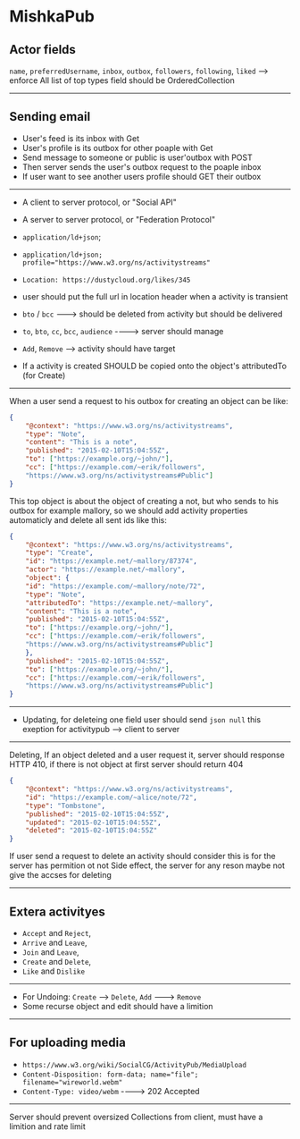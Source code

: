 # MishkaPub

## Actor fields

`name`, `preferredUsername`, `inbox`, `outbox`, `followers`, `following`, `liked` --> enforce
All list of top types field should be OrderedCollection

--------------------------------------------------------------------
## Sending email

- User's feed is its inbox with Get
- User's profile is its outbox for other poaple with Get
- Send message to someone or public is user'outbox with POST
- Then server sends the user's outbox request to the poaple inbox
- If user want to see another users profile should GET their outbox

--------------------------------------------------------------------
- A client to server protocol, or "Social API"
- A server to server protocol, or "Federation Protocol"
- `application/ld+json`;
- `application/ld+json; profile="https://www.w3.org/ns/activitystreams"`

- `Location: https://dustycloud.org/likes/345`
- user should put the full url in location header when a activity is transient
- `bto` / `bcc` ---> should be deleted from activity but should be delivered
- `to`, `bto`, `cc`, `bcc`, `audience` ----> server should manage
- `Add`, `Remove` --> activity should have target
- If a activity is created SHOULD be copied onto the object's attributedTo (for Create)

----------------------------------------------------------------------
When a user send a request to his outbox for creating an object can be like:

```json
{
    "@context": "https://www.w3.org/ns/activitystreams",
    "type": "Note",
    "content": "This is a note",
    "published": "2015-02-10T15:04:55Z",
    "to": ["https://example.org/~john/"],
    "cc": ["https://example.com/~erik/followers",
    "https://www.w3.org/ns/activitystreams#Public"]
}
```

This top object is about the object of creating a not, but who sends to his outbox
for example mallory, so we should add activity properties automaticly and delete all sent ids like this:

```json
{
    "@context": "https://www.w3.org/ns/activitystreams",
    "type": "Create",
    "id": "https://example.net/~mallory/87374",
    "actor": "https://example.net/~mallory",
    "object": {
    "id": "https://example.com/~mallory/note/72",
    "type": "Note",
    "attributedTo": "https://example.net/~mallory",
    "content": "This is a note",
    "published": "2015-02-10T15:04:55Z",
    "to": ["https://example.org/~john/"],
    "cc": ["https://example.com/~erik/followers",
    "https://www.w3.org/ns/activitystreams#Public"]
    },
    "published": "2015-02-10T15:04:55Z",
    "to": ["https://example.org/~john/"],
    "cc": ["https://example.com/~erik/followers",
    "https://www.w3.org/ns/activitystreams#Public"]
}
```
----------------------------------------------------------------------

- Updating, for deleteing one field user should send `json null` this exeption for activitypub --> client to server

----------------------------------------------------------------------
Deleting, If an object deleted and a user request it, server should response HTTP 410, if there is not object at first server
should return 404

```json
{
    "@context": "https://www.w3.org/ns/activitystreams",
    "id": "https://example.com/~alice/note/72",
    "type": "Tombstone",
    "published": "2015-02-10T15:04:55Z",
    "updated": "2015-02-10T15:04:55Z",
    "deleted": "2015-02-10T15:04:55Z"
}
```


If user send a request to delete an activity should consider this is for the server has permition ot not
Side effect, the server for any reson maybe not give the accses for deleting

----------------------------------------------------------------------

## Extera activityes
- `Accept` and `Reject`,
- `Arrive` and `Leave`,
- `Join` and `Leave`,
- `Create` and `Delete`,
- `Like` and `Dislike`

----------------------------------------------------------------------

- For Undoing: `Create` --> `Delete`, `Add` ---> `Remove`
- Some recurse object and edit should have a limition

----------------------------------------------------------------------
## For uploading media

- `https://www.w3.org/wiki/SocialCG/ActivityPub/MediaUpload`
- `Content-Disposition: form-data; name="file"; filename="wireworld.webm"`
- `Content-Type: video/webm`
----> 202 Accepted

---
Server should prevent oversized Collections from client, must have a limition and rate limit
